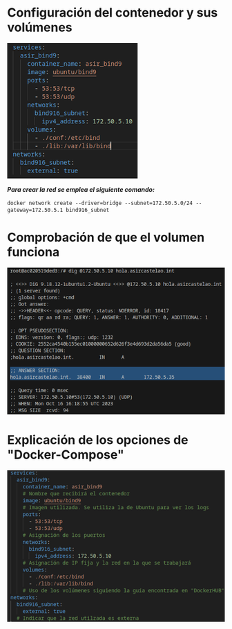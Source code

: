 # Configuración del contenedor y sus volúmenes  

![ Configuración del contenedor ](./imagenes/docker1.png)

***Para crear la red se emplea el siguiente comando:***

    docker network create --driver=bridge --subnet=172.50.5.0/24 --gateway=172.50.5.1 bind916_subnet

# Comprobación de que el volumen funciona

![ Comprobación del funcionamiento ](./imagenes/docker2.png)

# Explicación de los opciones de "Docker-Compose"

![ Explicación de las opciones del Docker-Compose.yml ](./imagenes/docker3.png)

